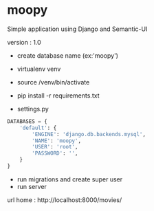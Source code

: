 # moopy 
Simple application using Django and Semantic-UI

version : 1.0

- create database name (ex:'moopy')
- virtualenv venv
- source /venv/bin/activate
- pip install -r requirements.txt

- settings.py

```python
DATABASES = {
    'default': {
        'ENGINE': 'django.db.backends.mysql',
        'NAME': 'moopy',
        'USER': 'root',
        'PASSWORD': '',
    }
}
```
- run migrations and create super user
- run server

url home : http://localhost:8000/movies/
